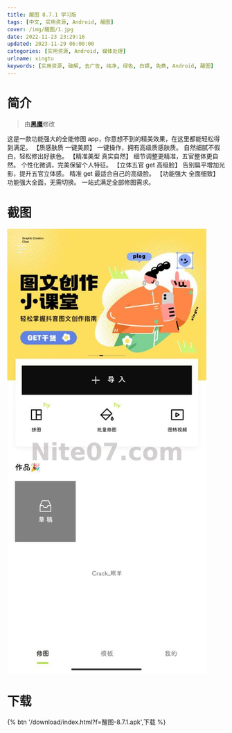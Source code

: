 ```yaml
---
title: 醒图 8.7.1 学习版
tags: [中文, 实用资源, Android, 醒图]
cover: /img/醒图/1.jpg
date: 2022-11-23 23:29:16
updated: 2023-11-29 06:00:00
categories: [实用资源, Android, 媒体处理]
urlname: xingtu
keywords: [实用资源, 破解, 去广告, 纯净, 绿色, 白嫖, 免费, Android, 醒图]
---
```


# 简介

> 由[**黑鹰**](/laiyuan)修改

这是一款功能强大的全能修图 app，你意想不到的精美效果，在这里都能轻松得到满足。
【质感肤质 一键美颜】 一键操作，拥有高级质感肤质。 自然细腻不假白，轻松修出好肤色。
【精准美型 真实自然】 细节调整更精准，五官整体更自然。 个性化微调，完美保留个人特征。
【立体五官 get 高级脸】 告别扁平增加光影，提升五官立体感。 精准 get 最适合自己的高级脸。
【功能强大 全面细致】 功能强大全面，无需切换。 一站式满足全部修图需求。

# 截图

![](/img/醒图/2.jpg)

# 下载

{% btn '/download/index.html?f=醒图-8.7.1.apk',下载 %}
